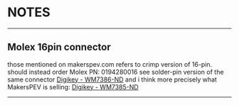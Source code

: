 # NOTES

---



Molex 16pin connector
---------------------
those mentioned on makerspev.com refers to crimp version of 16-pin.
should instead order Molex PN: 0194280016
see solder-pin version of the same connector [Digikey - WM7386-ND](https://www.digikey.com/en/products/detail/molex/0194280016/3044517)
and i think more precisely what MakersPEV is selling: [Digikey - WM7385-ND](https://www.digikey.com/en/products/detail/molex/0194270049/3044516)


---


